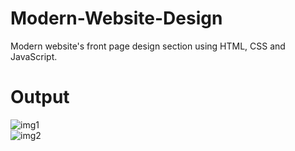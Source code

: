 # Modern-Website-Design
Modern website's front page design  section using HTML, CSS and JavaScript.

# Output

![img1](https://user-images.githubusercontent.com/77453811/131254999-1780a90a-2b6e-4766-a2ac-4b24b7267b97.PNG)
</br>
![img2](https://user-images.githubusercontent.com/77453811/131255000-90979c39-5812-45ee-af79-dc164b37449e.PNG)

